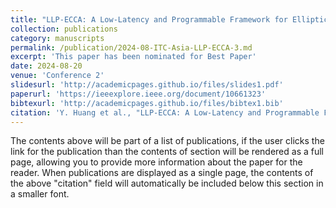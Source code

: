 ```yaml
---
title: "LLP-ECCA: A Low-Latency and Programmable Framework for Elliptic Curve Cryptography Accelerators"
collection: publications
category: manuscripts
permalink: /publication/2024-08-ITC-Asia-LLP-ECCA-3.md
excerpt: 'This paper has been nominated for Best Paper'
date: 2024-08-20
venue: 'Conference 2'
slidesurl: 'http://academicpages.github.io/files/slides1.pdf'
paperurl: 'https://ieeexplore.ieee.org/document/10661323'
bibtexurl: 'http://academicpages.github.io/files/bibtex1.bib'
citation: 'Y. Huang et al., "LLP-ECCA: A Low-Latency and Programmable Framework for Elliptic Curve Cryptography Accelerators," 2024 IEEE International Test Conference in Asia (ITC-Asia), Changsha, China, 2024, pp. 1-6.'
---
```

The contents above will be part of a list of publications, if the user clicks the link for the publication than the contents of section will be rendered as a full page, allowing you to provide more information about the paper for the reader. When publications are displayed as a single page, the contents of the above "citation" field will automatically be included below this section in a smaller font.
